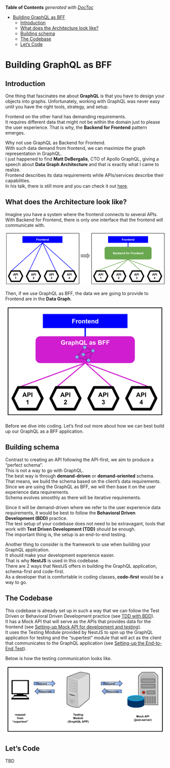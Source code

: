 <!-- START doctoc generated TOC please keep comment here to allow auto update -->
<!-- DON'T EDIT THIS SECTION, INSTEAD RE-RUN doctoc TO UPDATE -->
**Table of Contents**  *generated with [DocToc](https://github.com/thlorenz/doctoc)*

- [Building GraphQL as BFF](#building-graphql-as-bff)
  - [Introduction](#introduction)
  - [What does the Architecture look like?](#what-does-the-architecture-look-like)
  - [Building schema](#building-schema)
  - [The Codebase](#the-codebase)
  - [Let’s Code](#lets-code)

<!-- END doctoc generated TOC please keep comment here to allow auto update -->

# Building GraphQL as BFF

## Introduction
One thing that fascinates me about **GraphQL** is that you have to design your objects into graphs. 
Unfortunately, working with GraphQL was never easy until you have the right tools, strategy, and setup.

Frontend on the other hand has demanding requirements.  
It requires different data that might not be within the domain just to please the user experience. 
That is why, the **Backend for Frontend** pattern emerges.

Why not use GraphQL as Backend for Frontend.  
With such data demand from frontend, we can maximize the graph representation in GraphQL.  
I just happened to find **Matt DeBergalis**, CTO of Apollo GraphQL, giving a speech about **Data Graph Architecture** and that is exactly what I came to realize.  
Frontend describes its data requirements while APIs/services describe their capabilities.  
In his talk, there is still more and you can check it out [here](https://youtu.be/EDqw-sGVq3k).

## What does the Architecture look like?
Imagine you have a system where the frontend connects to several APIs.  
With Backend for Frontend, there is only one interface that the frontend will communicate with.

![into_bff](into_bff.png)

Then, if we use GraphQL as BFF, the data we are going to provide to Frontend are in the **Data Graph**.

![graphql_as_bff](graphql_as_bff.png)

Before we dive into coding.  Let’s find out more about how we can best build up our GraphQL as a BFF application.

## Building schema
Contrast to creating an API following the API-first, we aim to produce a “perfect schema”.  
This is not a way to go with GraphQL.  
The best way is through **demand-driven** or **demand-oriented** schema.  
That means, we build the schema based on the client’s data requirements.  
Since we are using the GraphQL as BFF, we will then base it on the user experience data requirements.  
Schema evolves smoothly as there will be iterative requirements.

Since it will be demand-driven where we refer to the user experience data requirements, it would be best to follow the **Behavioral Driven Development (BDD)** practice.  
The test setup of your codebase does not need to be extravagant, tools that work with **Test Driven Development (TDD)** should be enough.  
The important thing is, the setup is an end-to-end testing.

Another thing to consider is the framework to use when building your GraphQL application.  
It should make your development experience easier.  
That is why **NestJS** is used in this codebase.  
There are 2 ways that NestJS offers in building the GraphQL application, schema-first and code-first.  
As a developer that is comfortable in coding classes, **code-first** would be a way to go.

## The Codebase
This codebase is already set up in such a way that we can follow the Test Driven or Behavioral Driven Development practice (see [TDD with BDD](https://github.com/fmsamson/graphql-as-bff/blob/master/docs/TDD_WITH_BDD.md)).  
It has a Mock API that will serve as the APIs that provides data for the frontend (see [Setting-up Mock API for development and testing](https://github.com/fmsamson/graphql-as-bff/blob/master/docs/SETUP_MOCK_API_FOR_DEV_AND_TEST.md)).  
It uses the Testing Module provided by NestJS to spin up the GraphQL application for testing and the “supertest” module that will act as the client that communicates to the GraphQL application (see [Setting-up the End-to-End Test](https://github.com/fmsamson/graphql-as-bff/blob/master/docs/SETUP_TESTING_MODULE.md)).  

Below is how the testing communication looks like.

![testing_setup](testing_setup.png)

## Let’s Code
TBD